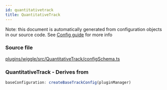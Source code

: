```yaml
---
id: quantitativetrack
title: QuantitativeTrack
---
```


Note: this document is automatically generated from configuration objects in our
source code. See [Config guide](/docs/config_guide) for more info

### Source file

[plugins/wiggle/src/QuantitativeTrack/configSchema.ts](https://github.com/GMOD/jbrowse-components/blob/main/plugins/wiggle/src/QuantitativeTrack/configSchema.ts)

### QuantitativeTrack - Derives from

```js
baseConfiguration: createBaseTrackConfig(pluginManager)
```
